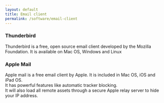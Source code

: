 ```yaml
---
layout: default
title: Email client
permalink: /software/email-client
---
```

### Thunderbird  
Thunderbird is a free, open source email client developed by the Mozilla Foundation. It is available on Mac OS, Windows and Linux

### Apple Mail
Apple mail is a free email client by Apple. It is included in Mac OS, iOS and iPad OS.  
It has powerful features like automatic tracker blocking.  
It will also load all remote assets through a secure Apple relay server to hide your IP address.